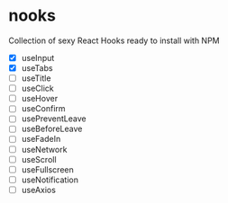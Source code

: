 # nooks

Collection of sexy React Hooks ready to install with NPM

- [x] useInput
- [x] useTabs
- [ ] useTitle
- [ ] useClick
- [ ] useHover
- [ ] useConfirm
- [ ] usePreventLeave
- [ ] useBeforeLeave
- [ ] useFadeIn
- [ ] useNetwork
- [ ] useScroll
- [ ] useFullscreen
- [ ] useNotification
- [ ] useAxios
